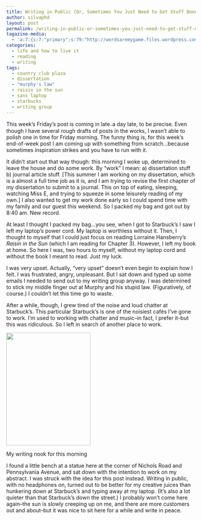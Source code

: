 ```yaml
---
title: Writing in Public (Or, Sometimes You Just Need to Get Stuff Done)
author: silvaphd
layout: post
permalink: /writing-in-public-or-sometimes-you-just-need-to-get-stuff-done/
tagazine-media:
  - 'a:7:{s:7:"primary";s:79:"http://wordsaremygame.files.wordpress.com/2011/07/photo-jul-02-10-29-59-am.jpeg";s:6:"images";a:2:{s:79:"http://wordsaremygame.files.wordpress.com/2011/07/photo-jul-02-10-29-59-am.jpeg";a:6:{s:8:"file_url";s:79:"http://wordsaremygame.files.wordpress.com/2011/07/photo-jul-02-10-29-59-am.jpeg";s:5:"width";s:4:"2592";s:6:"height";s:4:"1936";s:4:"type";s:5:"image";s:4:"area";s:7:"5018112";s:9:"file_path";s:0:"";}s:94:"http://wordsaremygame.files.wordpress.com/2011/07/photo-jul-02-10-29-59-am-e1309646107947.jpeg";a:6:{s:8:"file_url";s:94:"http://wordsaremygame.files.wordpress.com/2011/07/photo-jul-02-10-29-59-am-e1309646107947.jpeg";s:5:"width";s:4:"1936";s:6:"height";s:4:"2592";s:4:"type";s:5:"image";s:4:"area";s:7:"5018112";s:9:"file_path";s:0:"";}}s:6:"videos";a:0:{}s:11:"image_count";s:1:"2";s:6:"author";s:7:"6554901";s:7:"blog_id";s:8:"21879715";s:9:"mod_stamp";s:19:"2011-07-03 03:43:37";}'
categories:
  - life and how to live it
  - reading
  - writing
tags:
  - country club plaza
  - dissertation
  - "murphy's law"
  - raisin in the sun
  - sans laptop
  - starbucks
  - writing group
---
```

This week&#8217;s Friday&#8217;s post is coming in late<span style="font-family: Times New Roman; font-size: small;">&#8211;</span>a day late, to be precise. Even though I have several rough drafts of posts in the works, I wasn&#8217;t able to polish one in time for Friday morning. The funny thing is, for this week&#8217;s end-of-week post I am coming up with something from scratch&#8230;because sometimes inspiration strikes and you have to run with it.

It didn&#8217;t start out that way though: this morning I woke up, determined to leave the house and do some work. By &#8220;work&#8221; I mean: a) dissertation stuff b) journal article stuff. [This summer I am working on my dissertation, which is a almost a full time job as it is, and I am trying to revise the first chapter of my dissertation to submit to a journal. This on top of eating, sleeping, watching Miss E, and trying to squeeze in some leisurely reading of my own.] I also wanted to get my work done early so I could spend time with my family and our guest this weekend. So I packed my bag and got out by 8:40 am. New record.

At least I thought I packed my bag&#8230;you see, when I got to Starbuck&#8217;s I saw I left my laptop&#8217;s power cord. My laptop is worthless without it. Then, I thought to myself that I could just focus on reading Lorraine Hansberry&#8217;s *Raisin in the Sun* (which I am reading for Chapter 3). However, I left my book at home. So here I was, two hours to myself, without my laptop cord and without the book I meant to read. Just my luck.

I was very upset. Actually, &#8220;very upset&#8221; doesn&#8217;t even begin to explain how I felt. I was frustrated, angry, unpleasant. But I sat down and typed up some emails I needed to send out to my writing group anyway. I was determined to stick my middle finger out at Murphy and his stupid law. (Figuratively, of course.) I couldn&#8217;t let this time go to waste.

After a while, though, I grew tired of the noise and loud chatter at Starbuck&#8217;s. This particular Starbuck&#8217;s is one of the noisiest cafés I&#8217;ve gone to work. I&#8217;m used to working with chatter and music&#8211;in fact, I prefer it&#8211;but this was ridiculous. So I left in search of another place to work.

<div id="attachment_197" class="wp-caption alignleft" style="width: 234px">
  <a href="http://www.lianamsilvaford.com/wp-content/uploads/2011/07/photo-jul-02-10-29-59-am-e1309646107947.jpeg"><img class="size-medium wp-image-197" title="Photo Jul 02, 10 29 59 AM" alt="" src="http://www.lianamsilvaford.com/wp-content/uploads/2011/07/photo-jul-02-10-29-59-am-e1309646107947.jpeg?w=224" width="224" height="300" /></a>
  
  <p class="wp-caption-text">
    My writing nook for this morning
  </p>
</div>

I found a little bench at a statue here at the corner of Nichols Road and Pennsylvania Avenue, and sat down with the intention to work on my abstract. I was struck with the idea for this post instead. Writing in public, with no headphones on, turned out to be better for my creative juices than hunkering down at Starbuck&#8217;s and typing away at my laptop. (It&#8217;s also a lot quieter than that Starbuck&#8217;s down the street.) I probably won&#8217;t come here again&#8211;the sun is slowly creeping up on me, and there are more customers out and about&#8211;but it was nice to sit here for a while and write in peace.
